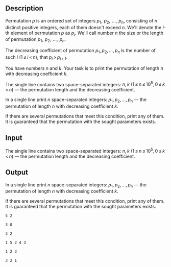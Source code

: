 ## Description

<div><p><span class="tex-font-style-it"><span class="tex-font-style-bf">Permutation</span> <span class="tex-span"><i>p</i></span> is an ordered set of integers <span class="tex-span"><i>p</i><sub class="lower-index">1</sub>,  <i>p</i><sub class="lower-index">2</sub>,  ...,  <i>p</i><sub class="lower-index"><i>n</i></sub></span>, consisting of <span class="tex-span"><i>n</i></span> distinct positive integers, each of them doesn't exceed <span class="tex-span"><i>n</i></span>. We'll denote the <span class="tex-span"><i>i</i></span>-th element of permutation <span class="tex-span"><i>p</i></span> as <span class="tex-span"><i>p</i><sub class="lower-index"><i>i</i></sub></span>. We'll call number <span class="tex-span"><i>n</i></span> the size or the length of permutation <span class="tex-span"><i>p</i><sub class="lower-index">1</sub>,  <i>p</i><sub class="lower-index">2</sub>,  ...,  <i>p</i><sub class="lower-index"><i>n</i></sub></span>.</span></p><p>The decreasing coefficient of permutation <span class="tex-span"><i>p</i><sub class="lower-index">1</sub>, <i>p</i><sub class="lower-index">2</sub>, ..., <i>p</i><sub class="lower-index"><i>n</i></sub></span> is the number of such <span class="tex-span"><i>i</i> (1 ≤ <i>i</i> &lt; <i>n</i>)</span>, that <span class="tex-span"><i>p</i><sub class="lower-index"><i>i</i></sub> &gt; <i>p</i><sub class="lower-index"><i>i</i> + 1</sub></span>.</p><p>You have numbers <span class="tex-span"><i>n</i></span> and <span class="tex-span"><i>k</i></span>. Your task is to print the permutation of length <span class="tex-span"><i>n</i></span> with decreasing coefficient <span class="tex-span"><i>k</i></span>.</p></div><div class="input-specification"><p>The single line contains two space-separated integers: <span class="tex-span"><i>n</i>, <i>k</i> (1 ≤ <i>n</i> ≤ 10<sup class="upper-index">5</sup>, 0 ≤ <i>k</i> &lt; <i>n</i>)</span> — the permutation length and the decreasing coefficient.</p></div><div class="output-specification"><p>In a single line print <span class="tex-span"><i>n</i></span> space-separated integers: <span class="tex-span"><i>p</i><sub class="lower-index">1</sub>, <i>p</i><sub class="lower-index">2</sub>, ..., <i>p</i><sub class="lower-index"><i>n</i></sub></span> — the permutation of length <span class="tex-span"><i>n</i></span> with decreasing coefficient <span class="tex-span"><i>k</i></span>. </p><p>If there are several permutations that meet this condition, print any of them. It is guaranteed that the permutation with the sought parameters exists.</p></div>

## Input

<p>The single line contains two space-separated integers: <span class="tex-span"><i>n</i>, <i>k</i> (1 ≤ <i>n</i> ≤ 10<sup class="upper-index">5</sup>, 0 ≤ <i>k</i> &lt; <i>n</i>)</span> — the permutation length and the decreasing coefficient.</p>

## Output

<p>In a single line print <span class="tex-span"><i>n</i></span> space-separated integers: <span class="tex-span"><i>p</i><sub class="lower-index">1</sub>, <i>p</i><sub class="lower-index">2</sub>, ..., <i>p</i><sub class="lower-index"><i>n</i></sub></span> — the permutation of length <span class="tex-span"><i>n</i></span> with decreasing coefficient <span class="tex-span"><i>k</i></span>. </p><p>If there are several permutations that meet this condition, print any of them. It is guaranteed that the permutation with the sought parameters exists.</p>





```input1
5 2

```




```input2
3 0

```




```input3
3 2

```




```output1
1 5 2 4 3

```




```output2
1 2 3

```




```output3
3 2 1

```


